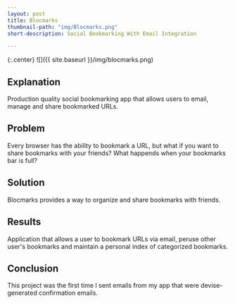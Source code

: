 ```yaml
---
layout: post
title: Blocmarks
thumbnail-path: "img/Blocmarks.png"
short-description: Social Bookmarking With Email Integration

---
```


{:.center}
![]({{ site.baseurl }}/img/blocmarks.png)

## Explanation
Production quality social bookmarking app that allows users to email, manage and share bookmarked URLs.

## Problem
Every browser has the ability to bookmark a URL, but what if you want to share bookmarks with your friends? What happends when your bookmarks bar is full?


## Solution
Blocmarks provides a way to organize and share bookmarks with friends.


## Results
Application that allows a user to bookmark URLs via email, peruse other user's bookmarks and maintain a personal index of categorized bookmarks.


## Conclusion
This project was the first time I sent emails from my app that were devise-generated confirmation emails.
